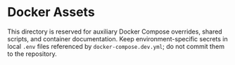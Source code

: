 # Docker Assets

This directory is reserved for auxiliary Docker Compose overrides, shared scripts, and container documentation. Keep environment-specific secrets in local `.env` files referenced by `docker-compose.dev.yml`; do not commit them to the repository.
